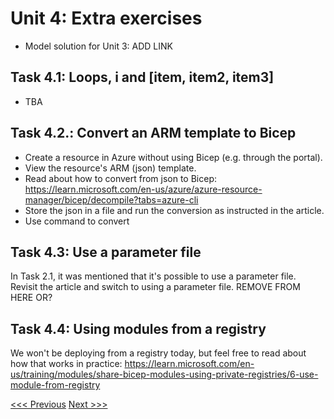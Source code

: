 # Unit 4: Extra exercises

- Model solution for Unit 3: ADD LINK

## Task 4.1: Loops, i and [item, item2, item3]
- TBA

## Task 4.2.: Convert an ARM template to Bicep
- Create a resource in Azure without using Bicep (e.g. through the portal).
- View the resource's ARM (json) template.
- Read about how to convert from json to Bicep: https://learn.microsoft.com/en-us/azure/azure-resource-manager/bicep/decompile?tabs=azure-cli
- Store the json in a file and run the conversion as instructed in the article.
- Use command to convert

## Task 4.3: Use a parameter file

In Task 2.1, it was mentioned that it's possible to use a parameter file. Revisit the article and switch to using a parameter file.
REMOVE FROM HERE OR?

## Task 4.4: Using modules from a registry

We won't be deploying from a registry today, but feel free to read about how that works in practice: https://learn.microsoft.com/en-us/training/modules/share-bicep-modules-using-private-registries/6-use-module-from-registry

[<<< Previous](https://github.com/mikkokallio/bicep-workshop/blob/main/docs/unit_3.md) [Next >>>](https://github.com/mikkokallio/bicep-workshop/blob/main/README.md)
